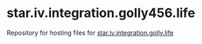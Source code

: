 # star.iv.integration.golly456.life

Repository for hosting files for [star.iv.integration.golly.life](https://star.iv.integration.golly456.life)
